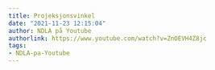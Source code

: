 ```yaml
---
title: Projeksjonsvinkel
date: "2021-11-23 12:15:04"
author: NDLA på Youtube
authorlink: https://www.youtube.com/watch?v=ZnOEVH4Z8jc
tags:
- NDLA-pa-Youtube
---
```

